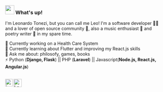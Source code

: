 ### <img src="https://github.com/TheDudeThatCode/TheDudeThatCode/blob/master/Assets/Hi.gif" width="29px"> What's up!&nbsp;

I'm Leonardo Tonezi, but you can call me Leo! I'm a software developer 👨‍💻 and a lover of open source community :heartbeat:, also a music enthusiast :guitar: and poetry writer :memo: in my spare time.

:hammer: Currently working on a Health Care System<br>
🌱 Currently learning about Flutter and improving my React.js skills<br>
💬 Ask me about: philosofy, games, books<br>
⚡ Python (**Django, Flask**) || PHP (**Laravel**) || Javascript(**Node.js, React.js, Angular.js**)<br>

<br>

  <a href="https://in.linkedin.com/in/leonardo-ademir-tonezi-dos-santos-8a431890">
    <img align="left" alt="Leonardo Ademir | Linkedin" width="24px" src="https://github.com/TheDudeThatCode/TheDudeThatCode/blob/master/Assets/Linkedin.svg" />
  </a>

  <a href="mailto:leoademir0@gmail.com">
    <img align="left" alt="Leonardo Ademir | Gmail" width="26px" src="https://github.com/TheDudeThatCode/TheDudeThatCode/blob/master/Assets/Gmail.svg" />
  </a>
